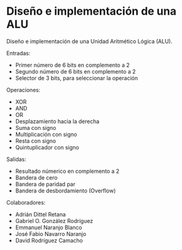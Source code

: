 # Diseño e implementación de una ALU
Diseño e implementación de una Unidad Aritmético Lógica (ALU).

Entradas:
- Primer número de 6 bits en complemento a 2
- Segundo número de 6 bits en complemento a 2
- Selector de 3 bits, para seleccionar la operación

Operaciones:
- XOR
- AND
- OR
- Desplazamiento hacia la derecha
- Suma con signo
- Multiplicación con signo
- Resta con signo
- Quintuplicador con signo

Salidas:
- Resultado númerico en complemento a 2
- Bandera de cero
- Bandera de paridad par
- Bandera de desbordamiento (Overflow)

Colaboradores:
- Adrián Dittel Retana
- Gabriel O. González Rodríguez
- Emmanuel Naranjo Blanco
- José Fabio Navarro Naranjo
- David Rodríguez Camacho
